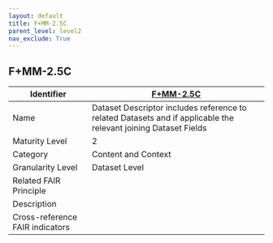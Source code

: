 ```yaml
---
layout: default
title: F+MM-2.5C
parent_level: level2
nav_exclude: True
---
```


## F+MM-2.5C

| Identifier | [F+MM-2.5C](https://github.com/FAIRplus/Data-Maturity/blob/indicator-definitions/docs/_indicators/D.%20F+MM-2.5C.md) |
| ---------- | ----------|
| Name | Dataset Descriptor includes reference to related Datasets and if applicable the relevant joining Dataset Fields |
| Maturity Level | 2 |
| Category | Content and Context |
| Granularity Level | Dataset Level |
| Related FAIR Principle |  |
| Description |  |
| Cross-reference FAIR indicators | |

